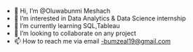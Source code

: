 - 👋 Hi, I’m @Oluwabunmi Meshach
- 👀 I’m interested in Data Analytics & Data Science internship
- 🌱 I’m currently learning SQL,Tableau
- 💞️ I’m looking to collaborate on any project
- 📫 How to reach me via email -bumzeal19@gmail.com

<!---
Bumzeal/Bumzeal is a ✨ special ✨ repository because its `README.md` (this file) appears on your GitHub profile.
You can click the Preview link to take a look at your changes.
--->
